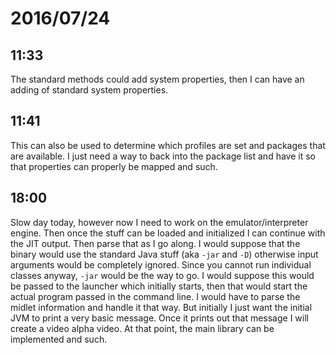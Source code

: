 # 2016/07/24

## 11:33

The standard methods could add system properties, then I can have an adding of
standard system properties.

## 11:41

This can also be used to determine which profiles are set and packages that
are available. I just need a way to back into the package list and have it so
that properties can properly be mapped and such.

## 18:00

Slow day today, however now I need to work on the emulator/interpreter engine.
Then once the stuff can be loaded and initialized I can continue with the JIT
output. Then parse that as I go along. I would suppose that the binary would
use the standard Java stuff (aka `-jar` and `-D`) otherwise input arguments
would be completely ignored. Since you cannot run individual classes anyway,
`-jar` would be the way to go. I would suppose this would be passed to the
launcher which initially starts, then that would start the actual program
passed in the command line. I would have to parse the midlet information and
handle it that way. But initially I just want the initial JVM to print a very
basic message. Once it prints out that message I will create a video alpha
video. At that point, the main library can be implemented and such.

